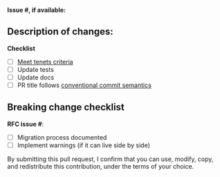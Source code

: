 **Issue #, if available:**

## Description of changes:

<!--- One or two sentences as a summary of what's being changed -->

**Checklist**

<!--- Leave unchecked if your change doesn't seem to apply --> 

* [ ] [Meet tenets criteria](https://docs.powertools.aws.dev/lambda-java/#tenets)
* [ ] Update tests
* [ ] Update docs
* [ ] PR title follows [conventional commit semantics](https://www.conventionalcommits.org/en/v1.0.0/)

## Breaking change checklist

<!--- Ignore if it's not a breaking change -->

**RFC issue #**:

* [ ] Migration process documented
* [ ] Implement warnings (if it can live side by side)

By submitting this pull request, I confirm that you can use, modify, copy, and redistribute this contribution, under the terms of your choice.
